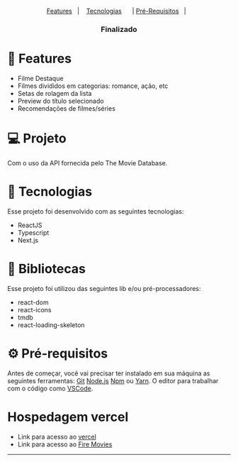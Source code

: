 
<p align="center">
  <a href="#-features">Features</a>&nbsp;&nbsp;&nbsp;|&nbsp;&nbsp;&nbsp;
  <a href="#-tecnologias">Tecnologias</a>&nbsp;&nbsp;&nbsp;&nbsp;&nbsp;&nbsp;|
  <a href="#-pré-requisitos">Pré-Requisitos</a>&nbsp;&nbsp;&nbsp;|&nbsp;&nbsp;&nbsp;
</p>

<h3 align="center"> 
      Finalizado  
</h3>

# 📎 Features 

- Filme Destaque
- Filmes divididos em categorias: romance, ação, etc
- Setas de rolagem da lista
- Preview do título selecionado
- Recomendações de filmes/séries

# 💻 Projeto

Com o uso da API fornecida pelo The Movie Database.

# 🚀 Tecnologias

Esse projeto foi desenvolvido com as seguintes tecnologias:

- ReactJS
- Typescript
- Next.js

# 📕 Bibliotecas

Esse projeto foi utilizou das seguintes lib e/ou pré-processadores:

- react-dom
- react-icons
- tmdb
- react-loading-skeleton

# ⚙ Pré-requisitos

Antes de começar, você vai precisar ter instalado em sua máquina as seguintes ferramentas:
[Git](https://git-scm.com)
[Node.js](https://nodejs.org/en/)
[Npm](https://docs.npmjs.com/cli/v9/commands/npm-install) ou [Yarn](https://yarnpkg.com/). 
O editor para trabalhar com o código como [VSCode](https://code.visualstudio.com/).

# Hospedagem vercel 

- Link para acesso ao [vercel](https://vercel.com)
- Link para acesso ao [Fire Movies](https://firemovies.vercel.app)
<hr/>
